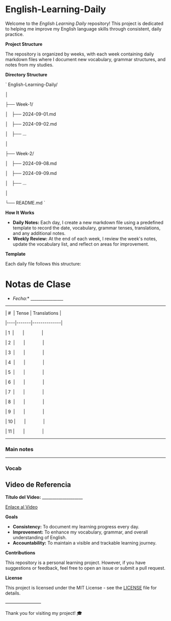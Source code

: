 # English-Learning-Daily
Welcome to the *English Learning Daily* repository! This project is dedicated to helping me improve my English language skills through consistent, daily practice.

**Project Structure**

The repository is organized by weeks, with each week containing daily markdown files where I document new vocabulary, grammar structures, and notes from my studies.

**Directory Structure**

`
English-Learning-Daily/

│

├── Week-1/

│   ├── 2024-09-01.md

│   ├── 2024-09-02.md

│   ├── ...

│

├── Week-2/

│   ├── 2024-09-08.md

│   ├── 2024-09-09.md

│   ├── ...

│

└── README.md
`

**How It Works**

- **Daily Notes:** Each day, I create a new markdown file using a predefined template to record the date, vocabulary, grammar tenses, translations, and any additional notes.
- **Weekly Review:** At the end of each week, I review the week's notes, update the vocabulary list, and reflect on areas for improvement.

**Template**

Each daily file follows this structure:

# Notas de Clase

- *Fecha:** ________________
- --

| #  | Tense | Translations |

|----|-------|--------------|

| 1  |       |              |

| 2  |       |              |

| 3  |       |              |

| 4  |       |              |

| 5  |       |              |

| 6  |       |              |

| 7  |       |              |

| 8  |       |              |

| 9  |       |              |

| 10 |       |              |

| 11 |       |              |

- --

### Main notes

- --

### Vocab

## Video de Referencia

**Título del Video:** ____________________

[Enlace al Video](URL_DEL_VIDEO)

**Goals**

- **Consistency:** To document my learning progress every day.
- **Improvement:** To enhance my vocabulary, grammar, and overall understanding of English.
- **Accountability:** To maintain a visible and trackable learning journey.

**Contributions**

This repository is a personal learning project. However, if you have suggestions or feedback, feel free to open an issue or submit a pull request.

**License**

This project is licensed under the MIT License - see the [LICENSE](notion://www.notion.so/LICENSE) file for details.

————————

Thank you for visiting my project! 🎓